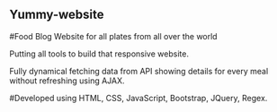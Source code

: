 ## Yummy-website

#Food Blog Website for all plates from all over the world

Putting all tools to build that responsive website.

Fully dynamical fetching data from API showing details for every meal without refreshing using AJAX.


#Developed using HTML, CSS, JavaScript, Bootstrap, JQuery, Regex.
